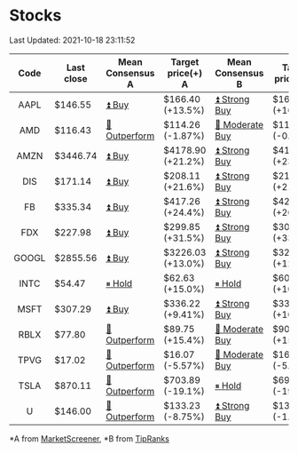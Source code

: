 # Stocks
Last Updated: 2021-10-18 23:11:52

|Code|Last close|Mean Consensus A|Target price(+) A|Mean Consensus B|Target price(+) B|
|:--:|-|-|-|-|-|
|AAPL|$146.55|[⏫ Buy](https://m.marketscreener.com/quote/stock/-4849/)|$166.40 (+13.5%)|[⏫ Strong Buy](https://www.tipranks.com/stocks/aapl/forecast)|$169.86 (+16.51%)|
|AMD|$116.43|[🔼 Outperform](https://m.marketscreener.com/quote/stock/-19475876/)|$114.26 (-1.87%)|[🔼 Moderate Buy](https://www.tipranks.com/stocks/amd/forecast)|$116.00 (-0.37%)|
|AMZN|$3446.74|[⏫ Buy](https://m.marketscreener.com/quote/stock/-12864605/)|$4178.90 (+21.2%)|[⏫ Strong Buy](https://www.tipranks.com/stocks/amzn/forecast)|$4196.90 (+23.11%)|
|DIS|$171.14|[⏫ Buy](https://m.marketscreener.com/quote/stock/-4842/)|$208.11 (+21.6%)|[⏫ Strong Buy](https://www.tipranks.com/stocks/dis/forecast)|$215.06 (+21.87%)|
|FB|$335.34|[⏫ Buy](https://m.marketscreener.com/quote/stock/-10547141/)|$417.26 (+24.4%)|[⏫ Strong Buy](https://www.tipranks.com/stocks/fb/forecast)|$422.88 (+26.46%)|
|FDX|$227.98|[⏫ Buy](https://m.marketscreener.com/quote/stock/-12585/)|$299.85 (+31.5%)|[⏫ Strong Buy](https://www.tipranks.com/stocks/fdx/forecast)|$305.15 (+33.18%)|
|GOOGL|$2855.56|[⏫ Buy](https://m.marketscreener.com/quote/stock/-24203373/)|$3226.03 (+13.0%)|[⏫ Strong Buy](https://www.tipranks.com/stocks/googl/forecast)|$3205.79 (+12.88%)|
|INTC|$54.47|[⏸ Hold](https://m.marketscreener.com/quote/stock/-4829/)|$62.63 (+15.0%)|[⏸ Hold](https://www.tipranks.com/stocks/intc/forecast)|$60.43 (+10.94%)|
|MSFT|$307.29|[⏫ Buy](https://m.marketscreener.com/quote/stock/-4835/)|$336.22 (+9.41%)|[⏫ Strong Buy](https://www.tipranks.com/stocks/msft/forecast)|$339.25 (+10.40%)|
|RBLX|$77.80|[🔼 Outperform](https://m.marketscreener.com/quote/stock/-117793644/)|$89.75 (+15.4%)|[🔼 Moderate Buy](https://www.tipranks.com/stocks/rblx/forecast)|$90.00 (+15.46%)|
|TPVG|$17.02|[🔼 Outperform](https://m.marketscreener.com/quote/stock/-15933327/)|$16.07 (-5.57%)|[🔼 Moderate Buy](https://www.tipranks.com/stocks/tpvg/forecast)|$16.15 (-5.06%)|
|TSLA|$870.11|[🔼 Outperform](https://m.marketscreener.com/quote/stock/-6344549/)|$703.89 (-19.1%)|[⏸ Hold](https://www.tipranks.com/stocks/tsla/forecast)|$699.81 (-19.64%)|
|U|$146.00|[🔼 Outperform](https://m.marketscreener.com/quote/stock/-112492634/)|$133.23 (-8.75%)|[⏫ Strong Buy](https://www.tipranks.com/stocks/u/forecast)|$138.80 (-1.56%)|


*A from [MarketScreener](https://www.marketscreener.com), *B from [TipRanks](https://www.tipranks.com)
